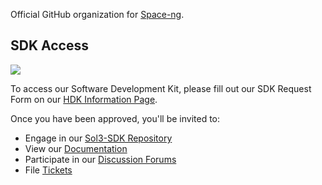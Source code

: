 Official GitHub organization for [Space-ng](https://www.space-ng.com/).

## SDK Access

![](https://space-ng-gov-dev-website-assets.s3.us-gov-west-1.amazonaws.com/HDK_Ecosystem_V15.webp)

To access our Software Development Kit, please fill out our SDK Request Form on our [HDK Information Page](https://www.space-ng.com/hdk).

Once you have been approved, you'll be invited to:

- Engage in our [Sol3-SDK Repository](https://github.com/space-ng/sol3-sdk)
- View our [Documentation](https://ubiquitous-disco-8jm4ev4.pages.github.io/)
- Participate in our [Discussion Forums](https://github.com/orgs/space-ng/discussions)
- File [Tickets](https://github.com/space-ng/sol3-sdk/issues)
